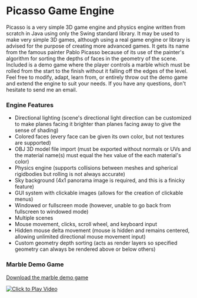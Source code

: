 # Picasso Game Engine

Picasso is a very simple 3D game engine and physics engine written from scratch in Java using only the Swing standard library. It may be used to make very simple 3D games, although using a real game engine or library is advised for the purpose of creating more advanced games. It gets its name from the famous painter Pablo Picasso because of its use of the painter's algorithm for sorting the depths of faces in the geometry of the scene. Included is a demo game where the player controls a marble which must be rolled from the start to the finish without it falling off the edges of the level. Feel free to modify, adapt, learn from, or entirely throw out the demo game and extend the engine to suit your needs. If you have any questions, don't hesitate to send me an email.

### Engine Features
* Directional lighting (scene's directional light direction can be customized to make planes facing it brighter than planes facing away to give the sense of shading)
* Colored faces (every face can be given its own color, but not textures are supported)
* OBJ 3D model file import (must be exported without normals or UVs and the material name(s) must equal the hex value of the each material's color)
* Physics engine (supports collisions between meshes and spherical rigidbodies but rolling is not always accurate)
* Sky background (4x1 panorama image is required, and this is a finicky feature)
* GUI system with clickable images (allows for the creation of clickable menus)
* Windowed or fullscreen mode (however, unable to go back from fullscreen to windowed mode)
* Multiple scenes
* Mouse movement, clicks, scroll wheel, and keyboard input
* Hidden mouse delta movement (mouse is hidden and remains centered, allowing unlimited directional mouse movement input)
* Custom geometry depth sorting (acts as render layers so specified geometry can always be rendered above or below others)

### Marble Demo Game
[Download the marble demo game](https://github.com/Keavon/Picasso/releases)

[![Click to Play Video](https://i.imgur.com/ZsccmUv.png)](https://www.youtube.com/watch?v=6BFcBsFAYqU)
